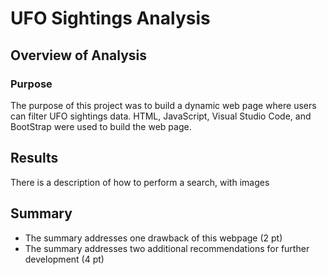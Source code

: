 # UFO Sightings Analysis

## Overview of Analysis

### Purpose
The purpose of this project was to build a dynamic web page where users can filter UFO sightings data. HTML, JavaScript, Visual Studio Code, and BootStrap were used to build the web page.

## Results
There is a description of how to perform a search, with images

## Summary

- The summary addresses one drawback of this webpage (2 pt)
- The summary addresses two additional recommendations for further development (4 pt)
